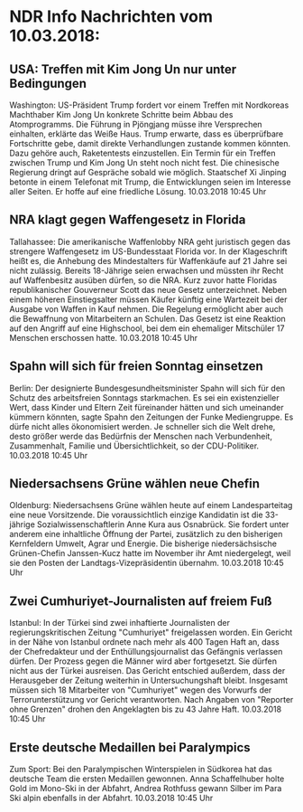 # NDR Info Nachrichten vom 10.03.2018:


## USA: Treffen mit Kim Jong Un nur unter Bedingungen
Washington: US-Präsident Trump fordert vor einem Treffen mit Nordkoreas Machthaber Kim Jong Un konkrete Schritte beim Abbau des Atomprogramms. Die Führung in Pjöngjang müsse ihre Versprechen einhalten, erklärte das Weiße Haus. Trump erwarte, dass es überprüfbare Fortschritte gebe, damit direkte Verhandlungen zustande kommen könnten. Dazu gehöre auch, Raketentests einzustellen. Ein Termin für ein Treffen zwischen Trump und Kim Jong Un steht noch nicht fest. Die chinesische Regierung dringt auf Gespräche sobald wie möglich. Staatschef Xi Jinping betonte in einem Telefonat mit Trump, die Entwicklungen seien im Interesse aller Seiten. Er hoffe auf eine friedliche Lösung. 10.03.2018 10:45 Uhr 

## NRA klagt gegen Waffengesetz in Florida
Tallahassee: Die amerikanische Waffenlobby NRA geht juristisch gegen das strengere Waffengesetz im US-Bundesstaat Florida vor. In der Klageschrift heißt es, die Anhebung des Mindestalters für Waffenkäufe auf 21 Jahre sei nicht zulässig. Bereits 18-Jährige seien erwachsen und müssten ihr Recht auf Waffenbesitz ausüben dürfen, so die NRA. Kurz zuvor hatte Floridas republikanischer Gouverneur Scott das neue Gesetz unterzeichnet. Neben einem höheren Einstiegsalter müssen Käufer künftig eine Wartezeit bei der Ausgabe von Waffen in Kauf nehmen. Die Regelung ermöglicht aber auch die Bewaffnung von Mitarbeitern an Schulen. Das Gesetz ist eine Reaktion auf den Angriff auf eine Highschool, bei dem ein ehemaliger Mitschüler 17 Menschen erschossen hatte. 10.03.2018 10:45 Uhr 

## Spahn will sich für freien Sonntag einsetzen
Berlin: Der designierte Bundesgesundheitsminister Spahn will sich für den Schutz des arbeitsfreien Sonntags starkmachen. Es sei ein existenzieller Wert, dass Kinder und Eltern Zeit füreinander hätten und sich umeinander kümmern könnten, sagte Spahn den Zeitungen der Funke Mediengruppe. Es dürfe nicht alles ökonomisiert werden. Je schneller sich die Welt drehe, desto größer werde das Bedürfnis der Menschen nach Verbundenheit, Zusammenhalt, Familie und Übersichtlichkeit, so der CDU-Politiker. 10.03.2018 10:45 Uhr 

## Niedersachsens Grüne wählen neue Chefin
Oldenburg: 	Niedersachsens Grüne wählen heute auf einem Landesparteitag eine neue Vorsitzende. Die voraussichtlich einzige Kandidatin ist die 33-jährige Sozialwissenschaftlerin Anne Kura aus Osnabrück. Sie fordert unter anderem eine inhaltliche Öffnung der Partei, zusätzlich zu den bisherigen Kernfeldern Umwelt, Agrar und Energie. Die bisherige niedersächsische Grünen-Chefin Janssen-Kucz hatte im November ihr Amt niedergelegt, weil sie den Posten der Landtags-Vizepräsidentin übernahm. 10.03.2018 10:45 Uhr 

## Zwei Cumhuriyet-Journalisten auf freiem Fuß
Istanbul: In der Türkei sind zwei inhaftierte Journalisten der regierungskritischen Zeitung "Cumhuriyet" freigelassen worden. Ein Gericht in der Nähe von Istanbul ordnete nach mehr als 400 Tagen Haft an, dass der Chefredakteur und der Enthüllungsjournalist das Gefängnis verlassen dürfen. Der Prozess gegen die Männer wird aber fortgesetzt. Sie dürfen nicht aus der Türkei ausreisen. Das Gericht entschied außerdem, dass der Herausgeber der Zeitung weiterhin in Untersuchungshaft bleibt. Insgesamt müssen sich 18 Mitarbeiter von "Cumhuriyet" wegen des Vorwurfs der Terrorunterstützung vor Gericht verantworten. Nach Angaben von "Reporter ohne Grenzen" drohen den Angeklagten bis zu 43 Jahre Haft. 10.03.2018 10:45 Uhr 

## Erste deutsche Medaillen bei Paralympics
Zum Sport:	Bei den Paralympischen Winterspielen in Südkorea hat das deutsche Team die ersten Medaillen gewonnen. Anna Schaffelhuber holte Gold im Mono-Ski in der Abfahrt, Andrea Rothfuss gewann Silber im Para Ski alpin ebenfalls in der Abfahrt. 10.03.2018 10:45 Uhr 
